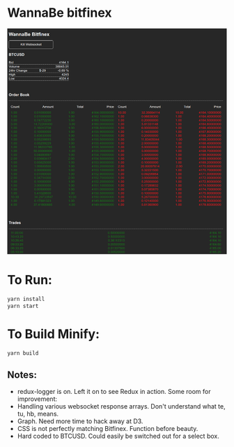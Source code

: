# WannaBe bitfinex

![Looks](/img/img.jpg?raw=true "Optional Title")

# To Run:

```
yarn install
yarn start
```

# To Build Minify:

```
yarn build
```

## Notes:
* redux-logger is on. Left it on to see Redux in action.
Some room for improvement:
* Handling various websocket response arrays. Don't understand what te, tu, hb, means.
* Graph. Need more time to hack away at D3.
* CSS is not perfectly matching Bitfinex. Function before beauty.
* Hard coded to BTCUSD. Could easily be switched out for a select box.
